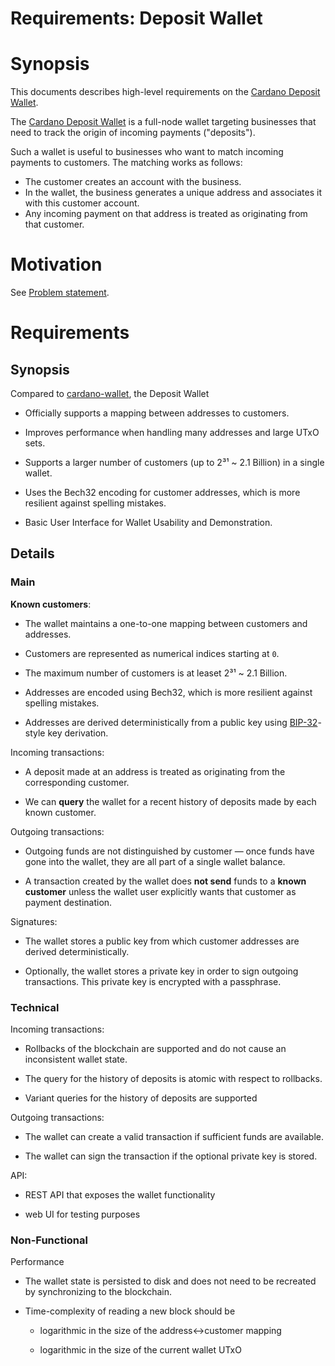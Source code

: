 # Requirements: Deposit Wallet

  [cdw]: https://github.com/cardano-foundation/cardano-deposit-wallet
  [cardano-wallet]: https://github.com/cardano-foundation/cardano-wallet

# Synopsis

This documents describes high-level requirements on the [Cardano Deposit Wallet][cdw].

The [Cardano Deposit Wallet][cdw] is a full-node wallet targeting businesses that need to track the origin of incoming payments ("deposits").

Such a wallet is useful to businesses who want to match incoming payments to customers. The matching works as follows:

- The customer creates an account with the business.
- In the wallet, the business generates a unique address and associates it with this customer account.
- Any incoming payment on that address is treated as originating from that customer.

# Motivation

See [Problem statement](./problem.md).

# Requirements

## Synopsis

Compared to [cardano-wallet][], the Deposit Wallet

- Officially supports a mapping between addresses to customers.

- Improves performance when handling many addresses and large UTxO sets.

- Supports a larger number of customers (up to 2³¹ \~ 2.1 Billion) in a single wallet.

- Uses the Bech32 encoding for customer addresses, which is more resilient against spelling mistakes.

- Basic User Interface for Wallet Usability and Demonstration.

## Details

### Main

**Known customers**:

  * The wallet maintains a one-to-one mapping between customers and addresses.

  * Customers are represented as numerical indices starting at `0`.

  * The maximum number of customers is at leaset 2³¹ \~ 2.1 Billion.

  * Addresses are encoded using Bech32, which is more resilient against spelling mistakes.

  * Addresses are derived deterministically from a public key using [BIP-32][]-style key derivation.

Incoming transactions:

  * A deposit made at an address is treated as originating from the corresponding customer.

  * We can **query** the wallet for a recent history of deposits made by each known customer.

Outgoing transactions:

  * Outgoing funds are not distinguished by customer — once funds have gone into the wallet, they are all part of a single wallet balance.

  * A transaction created by the wallet does **not send** funds to a **known customer** unless the wallet user explicitly wants that customer as payment destination.

  [bip-32]: https://github.com/bitcoin/bips/blob/master/bip-0032.mediawiki

Signatures:

  * The wallet stores a public key from which customer addresses are derived deterministically.

  * Optionally, the wallet stores a private key in order to sign outgoing transactions. This private key is encrypted with a passphrase.

### Technical

Incoming transactions:

  * Rollbacks of the blockchain are supported and do not cause an inconsistent wallet state.

  * The query for the history of deposits is atomic with respect to rollbacks.

  * Variant queries for the history of deposits are supported

Outgoing transactions:

  * The wallet can create a valid transaction if sufficient funds are available.

  * The wallet can sign the transaction if the optional private key is stored.

API:

  * REST API that exposes the wallet functionality

  * web UI for testing purposes

### Non-Functional

Performance

  * The wallet state is persisted to disk and does not need to be recreated by synchronizing to the blockchain.

  * Time-complexity of reading a new block should be

    * logarithmic in the size of the address↔︎customer mapping

    * logarithmic in the size of the current wallet UTxO
